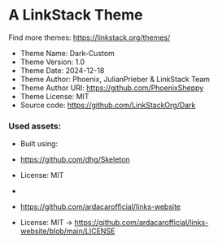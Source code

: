 # A LinkStack Theme
Find more themes: https://linkstack.org/themes/
                                                                                                                                                                         
*	Theme Name: Dark-Custom
*	Theme Version: 1.0
*	Theme Date: 2024-12-18
*	Theme Author: Phoenix, JulianPrieber & LinkStack Team
*	Theme Author URI: https://github.com/PhoenixSheppy
*	Theme License: MIT
*	Source code: https://github.com/LinkStackOrg/Dark


### Used assets:
* Built using:
* https://github.com/dhg/Skeleton
* License: MIT

*
* https://github.com/ardacarofficial/links-website
* License: MIT -> https://github.com/ardacarofficial/links-website/blob/main/LICENSE
